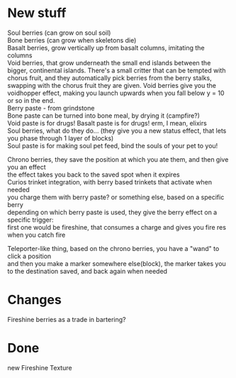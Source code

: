 

# New stuff
Soul berries (can grow on soul soil)\
Bone berries (can grow when skeletons die)\
Basalt berries, grow vertically up from basalt columns, imitating the columns\
Void berries, that grow underneath the small end islands between the bigger, continental islands. There's a small critter that can be tempted with chorus fruit, and they automatically pick berries from the berry stalks, swapping with the chorus fruit they are given. Void berries give you the voidhopper effect, making you launch upwards when you fall below y = 10 or so in the end.   
Berry paste - from grindstone  
Bone paste can be turned into bone meal, by drying it (campfire?)  
Void paste is for drugs! Basalt paste is for drugs! erm, I mean, elixirs  
Soul berries, what do they do... (they give you a new status effect, that lets you phase through 1 layer of blocks)  
Soul paste is for making soul pet feed, bind the souls of your pet to you!  

Chrono berries, they save the position at which you ate them, and then give you an effect\
the effect takes you back to the saved spot when it expires\
Curios trinket integration, with berry based trinkets that activate when needed\
you charge them with berry paste? or something else, based on a specific berry\
depending on which berry paste is used, they give the berry effect on a specific trigger:\
first one would be fireshine, that consumes a charge and gives you fire res when you catch fire

Teleporter-like thing, based on the chrono berries, you have a "wand" to click a position\
and then you make a marker somewhere else(block), the marker takes you to the destination saved, and back again when needed


# Changes
Fireshine berries as a trade in bartering?

# Done
new Fireshine Texture
